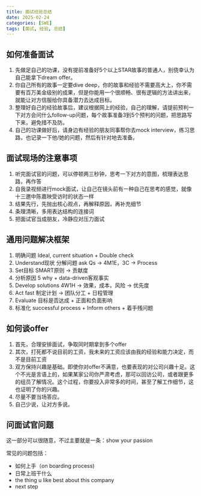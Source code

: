 ```yaml
---
title: 面试经验总结
date: 2025-02-24
categories: [SWE]
tags: [面试, 经验, 总结]
---
```


## 如何准备面试

1. 先做足自己的功课，没有提前准备好5个以上STAR故事的普通人，别侥幸认为自己能拿下dream offer。
2. 你自己所有的故事一定要dive deep，你的故事和经验不需要高大上，你不需要有百万美金级别的成果，但是你能用一个很顺畅、很有逻辑的方法讲出来，就能让对方信服给你具备潜力去达成目标。
3. 整理好自己的经验故事后，建议根据网上的经验，自己的理解，请提前预判一下对方会问什么follow-up问题，每个故事准备3到5个预判的问题，把思路写下来，避免措不及防。
4. 自己的功课做好后，请身边有经验的朋友同事帮你去mock interview，练习思路，也记录一下他/她的问题，然后有针对地去准备。

## 面试现场的注意事项

1. 听完面试官的问题，可以停顿两三秒钟，思考一下对方的意图，梳理表达思路，再作答
2. 自我录视频进行mock面试，让自己在镜头前有一种自己在思考的感觉，就像十三邀中陈嘉映受访时的状态一样
3. 结果先行，先抛出核心观点，再解释原因，再补充细节
4. 条理清晰，多用表达结构的连接词
5. 把面试官当成朋友，冷静应对压力面试

## 通用问题解决框架

1. 明确问题 Ideal, current situation + Double check
2. Understand现状 分解问题 ask Qs -> 4M1E，3C -> Process
3. Set目标 SMART原则 -> 贡献度
4. 分析原因 5 why + data-driven客观事实
5. Develop solutions 4W1H -> 效果，成本，风险 -> 优先度
6. Act fast 制定计划 -> 团队分工 + 日程管理
7. Evaluate 目标是否达成 + 正面和负面影响
8. 标准化 successful process + Inform others + 着手残问题

## 如何谈offer

1. 首先，合理安排面试，争取同时期拿到多个offer
2. 其次，打死都不说目前的工资，我未来的工资应该由我的经验和能力决定，而不是目前工资
3. 双方保持兴趣是基础。即使你对offer不满意，也要表现的对公司兴趣十足。这个不光是言语上的，如果某家公司你严肃考虑，那可以回访公司，或者跟更多的组员了解情况。这个过程，你要投入非常多的时间，甚至了解工作细节，这也证明了你的兴趣。
4. 尽量不要当场答应。
5. 自己少说，让对方多说。

## 问面试官问题

这一部分可以很随意，不过主要就是一条：show your passion

常见的问题包括：

- 如何上手（on boarding process)
- 日常上班干什么
- the thing u like best about this company
- next step

